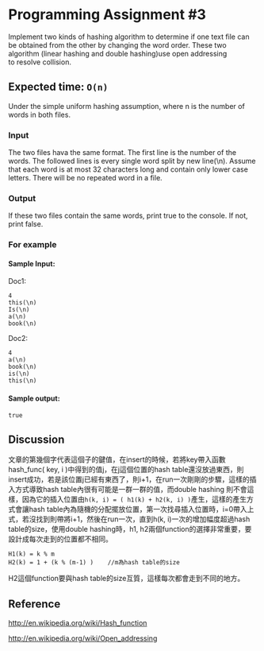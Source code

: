 Programming Assignment #3
=========
Implement two kinds of hashing algorithm to determine if one text file can be obtained from the other
by changing the word order. These two algorithm (linear hashing and double hashing)use open addressing  
to resolve collision. 

Expected time: `O(n)` 
-----------
Under the simple uniform hashing assumption, where n is the number of words in both files.

### Input 
The two files hava the same format. The first line is the number of the words. The followed lines is every single word split by new line(\n). Assume that each word is at most 32 characters long and contain only lower case letters. There will be no repeated word in a file. 

### Output

If these two files contain the same words, print true to the console.
If not, print false. 
### For example
    
#### Sample Input: 
	
Doc1:
	
	4 	
	this(\n)
    Is(\n)
    a(\n)
    book(\n)

Doc2:
    
    4 	
    a(\n)
    book(\n)
    is(\n)
    this(\n)


#### Sample output: 
    
    true
    
## Discussion

文章的第幾個字代表這個子的鍵值，在insert的時候，若將key帶入函數hash_func( key, i )中得到的值j，在j這個位置的hash table還沒放過東西，則insert成功，若是該位置j已經有東西了，則i+1，在run一次剛剛的步驟，這樣的插入方式導致hash table內很有可能是一群一群的值，而double hashing 則不會這樣，因為它的插入位置由`h(k, i) = ( h1(k) + h2(k, i) )`產生，這樣的產生方式會讓hash table內為隨機的分配擺放位置，第一次找尋插入位置時，i=0帶入上式，若沒找到則帶將i+1，然後在run一次，直到h(k, i)一次的增加幅度超過hash table的size，使用double hashing時，h1, h2兩個function的選擇非常重要，要設計成每次走到的位置都不相同。
	
	H1(k) = k % m
	H2(k) = 1 + (k % (m-1) )	//m為hash table的size

H2這個function要與hash table的size互質，這樣每次都會走到不同的地方。 

## Reference

<http://en.wikipedia.org/wiki/Hash_function>

<http://en.wikipedia.org/wiki/Open_addressing>
